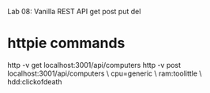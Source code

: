 Lab 08: Vanilla REST API
get
post
put
del

# httpie commands
http -v get localhost:3001/api/computers
http -v post localhost:3001/api/computers \ cpu=generic \ ram:toolittle \ hdd:clickofdeath